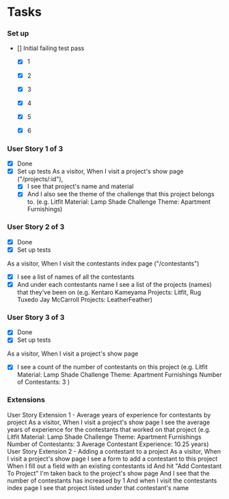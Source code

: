 # Tasks

### Set up

- [] Initial failing test pass

  - [x] 1
  - [x] 2
  - [x] 3
  - [x] 4
  - [x] 5
  - [x] 6



### User Story 1 of 3
- [x] Done
- [x] Set up tests
As a visitor,
When I visit a project's show page ("/projects/:id"),
  - [x] I see that project's name and material
  - [x] And I also see the theme of the challenge that this project belongs to.
  (e.g.    Litfit
      Material: Lamp Shade
    Challenge Theme: Apartment Furnishings)

### User Story 2 of 3
- [x] Done
- [x] Set up tests

As a visitor,
When I visit the contestants index page ("/contestants")
  - [x] I see a list of names of all the contestants
  - [x] And under each contestants name I see a list of the projects (names) that they've been on
  (e.g.   Kentaro Kameyama
          Projects: Litfit, Rug Tuxedo
          Jay McCarroll
          Projects: LeatherFeather)

<!-- capybara -->
  <!-- within("#pet-#{@pet_2.id}") do
    expect(page).to have_link("Remove Favorite")
  end -->
<!-- html -->
<!-- <div id= <%= "pet-#{pet.id}" %>> </div> -->

### User Story 3 of 3
- [x] Done
- [x] Set up tests

As a visitor,
When I visit a project's show page
  - [x] I see a count of the number of contestants on this project
(e.g.    Litfit
    Material: Lamp Shade
  Challenge Theme: Apartment Furnishings
  Number of Contestants: 3 )





### Extensions
User Story Extension 1 - Average years of experience for contestants by project
As a visitor,
When I visit a project's show page
I see the average years of experience for the contestants that worked on that project
(e.g.    Litfit
    Material: Lamp Shade
  Challenge Theme: Apartment Furnishings
  Number of Contestants: 3
  Average Contestant Experience: 10.25 years)
User Story Extension 2 - Adding a contestant to a project
As a visitor,
When I visit a project's show page
I see a form to add a contestant to this project
When I fill out a field with an existing contestants id
And hit "Add Contestant To Project"
I'm taken back to the project's show page
And I see that the number of contestants has increased by 1
And when I visit the contestants index page
I see that project listed under that contestant's name